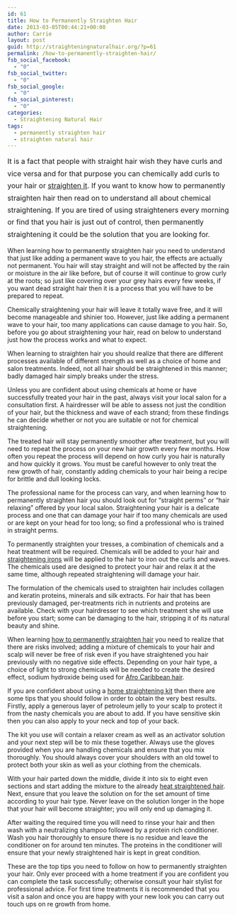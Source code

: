 ```yaml
---
id: 61
title: How to Permanently Straighten Hair
date: 2013-03-05T00:44:21+00:00
author: Carrie
layout: post
guid: http://straighteningnaturalhair.org/?p=61
permalink: /how-to-permanently-straighten-hair/
fsb_social_facebook:
  - "0"
fsb_social_twitter:
  - "0"
fsb_social_google:
  - "0"
fsb_social_pinterest:
  - "0"
categories:
  - Straightening Natural Hair
tags:
  - permanently straighten hair
  - straighten natural hair
---
```

<span style="line-height: 1.714285714; font-size: 1rem;">It is a fact that people with straight hair wish they have curls and vice versa</span> <span style="line-height: 1.714285714; font-size: 1rem;">and for that purpose you can chemically add curls to your hair or <a title="How to Straighten Curly Hair" href="http://straighteningnaturalhair.org/how-to-straighten-curly-hair/" target="_blank">straighten it</a>. If you want to know how to permanently straighten hair then read on to understand all about chemical straightening. If you are tired of using straighteners every morning or find that you hair is just out of control, then permanently straightening it could be the solution that you are looking for.</span>

When learning how to permanently straighten hair you need to understand that just like adding a permanent wave to you hair, the effects are actually not permanent. You hair will stay straight and will not be affected by the rain or moisture in the air like before, but of course it will continue to grow curly at the roots; so just like covering over your grey hairs every few weeks, if you want dead straight hair then it is a process that you will have to be prepared to repeat.

Chemically straightening your hair will leave it totally wave free, and it will become manageable and shinier too. However, just like adding a permanent wave to your hair, too many applications can cause damage to you hair. So, before you go about straightening your hair, read on below to understand just how the process works and what to expect.

When learning to straighten hair you should realize that there are different processes available of different strength as well as a choice of home and salon treatments. Indeed, not all hair should be straightened in this manner; badly damaged hair simply breaks under the stress.

Unless you are confident about using chemicals at home or have successfully treated your hair in the past, always visit your local salon for a consultation first. A hairdresser will be able to assess not just the condition of your hair, but the thickness and wave of each strand; from these findings he can decide whether or not you are suitable or not for chemical straightening.

The treated hair will stay permanently smoother after treatment, but you will need to repeat the process on your new hair growth every few months. How often you repeat the process will depend on how curly you hair is naturally and how quickly it grows. You must be careful however to only treat the new growth of hair, constantly adding chemicals to your hair being a recipe for brittle and dull looking locks.

The professional name for the process can vary, and when learning how to permanently straighten hair you should look out for &#8220;straight perms&#8221; or &#8220;hair relaxing&#8221; offered by your local salon. Straightening your hair is a delicate process and one that can damage your hair if too many chemicals are used or are kept on your head for too long; so find a professional who is trained in straight perms.

To permanently straighten your tresses, a combination of chemicals and a heat treatment will be required. Chemicals will be added to your hair and <a title="Electric Straightening Comb 101" href="http://straighteningnaturalhair.org/electric-straightening-comb-101/" target="_blank">straightening irons</a> will be applied to the hair to iron out the curls and waves. The chemicals used are designed to protect your hair and relax it at the same time, although repeated straightening will damage your hair.

The formulation of the chemicals used to straighten hair includes collagen and keratin proteins, minerals and silk extracts. For hair that has been previously damaged, per-treatments rich in nutrients and proteins are available. Check with your hairdresser to see which treatment she will use before you start; some can be damaging to the hair, stripping it of its natural beauty and shine.

When learning <a href="http://straighteningnaturalhair.org/" target="_blank">how to permanently straighten hair</a> you need to realize that there are risks involved; adding a mixture of chemicals to your hair and scalp will never be free of risk even if you have straightened you hair previously with no negative side effects. Depending on your hair type, a choice of light to strong chemicals will be needed to create the desired effect, sodium hydroxide being used for <a href="http://afrocaribbean.eu/" target="_blank">Afro Caribbean hair</a>.

If you are confident about using a <a title="How to Find the Best Hair Straightening Products" href="http://straighteningnaturalhair.org/best-hair-straightening-products/" target="_blank">home straightening kit</a> then there are some tips that you should follow in order to obtain the very best results. Firstly, apply a generous layer of petroleum jelly to your scalp to protect it from the nasty chemicals you are about to add. If you have sensitive skin then you can also apply to your neck and top of your back.

The kit you use will contain a relaxer cream as well as an activator solution and your next step will be to mix these together. Always use the gloves provided when you are handling chemicals and ensure that you mix thoroughly. You should always cover your shoulders with an old towel to protect both your skin as well as your clothing from the chemicals.

With your hair parted down the middle, divide it into six to eight even sections and start adding the mixture to the already <a title="Get Straight Hair in Less Than 2 Hours" href="http://straighteningnaturalhair.org/get-straight-hair-in-less-than-2-hours/" target="_blank">heat straightened hair</a>. Next, ensure that you leave the solution on for the set amount of time according to your hair type. Never leave on the solution longer in the hope that your hair will become straighter; you will only end up damaging it.

After waiting the required time you will need to rinse your hair and then wash with a neutralizing shampoo followed by a protein rich conditioner. Wash you hair thoroughly to ensure there is no residue and leave the conditioner on for around ten minutes. The proteins in the conditioner will ensure that your newly straightened hair is kept in great condition.

These are the top tips you need to follow on how to permanently straighten your hair. Only ever proceed with a home treatment if you are confident you can complete the task successfully; otherwise consult your hair stylist for professional advice. For first time treatments it is recommended that you visit a salon and once you are happy with your new look you can carry out touch ups on re growth from home.